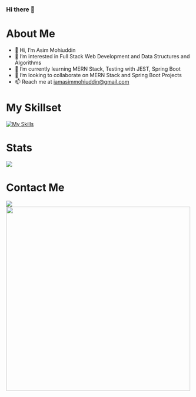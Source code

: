 ### Hi there 👋

# About Me
- 👋 Hi, I’m Asim Mohiuddin
- 👀 I’m interested in Full Stack Web Development and Data Structures and Algorithms
- 🌱 I’m currently learning MERN Stack, Testing with JEST, Spring Boot
- 💞️ I’m looking to collaborate on MERN Stack and Spring Boot Projects
- 📫 Reach me at iamasimmohiuddin@gmail.com

# My Skillset
[![My Skills](https://skillicons.dev/icons?i=js,ts,jquery,html,css,bootstrap,react,redux,nodejs,express,mongodb,discordjs,bots,jest,docker,linux,java,spring,postgres,redis,py)](https://skillicons.dev)

# Stats
<img align="center" src="https://github-readme-stats.vercel.app/api/top-langs/?username=MoAsimMohiuddin&layout=compact&theme=tokyonight&langs_count=6" />

# Contact Me
<a href="https://www.linkedin.com/in/asim-mohiuddin-10395b212/" target="_blank">
   <img src="https://img.shields.io/badge/LinkedIn-0077B5?style=for-the-badge&logo=linkedin&logoColor=0e76a8&color=black">
</a>

<img src="https://user-images.githubusercontent.com/74038190/212748830-4c709398-a386-4761-84d7-9e10b98fbe6e.gif" width="500">
<br><br>

